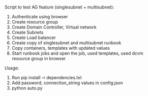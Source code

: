 Script to test AG feature (singlesubnet + multisubnet):
1. Authenticate using browser
2. Create resource group
3. Create Domain Controller, Virtual network
4. Create Subnets
5. Create Load balancer 
6. Create copy of singlesubnet and multisubnet runbook
7. Copy containers, templates with updated values
8. Start runbook jobs and open the job, used templates, used dcvm resource group in browser

Usage:
1. Run pip install -r dependencies.txt
2. Add password, connection_string values in config.json
3. python auto.py
